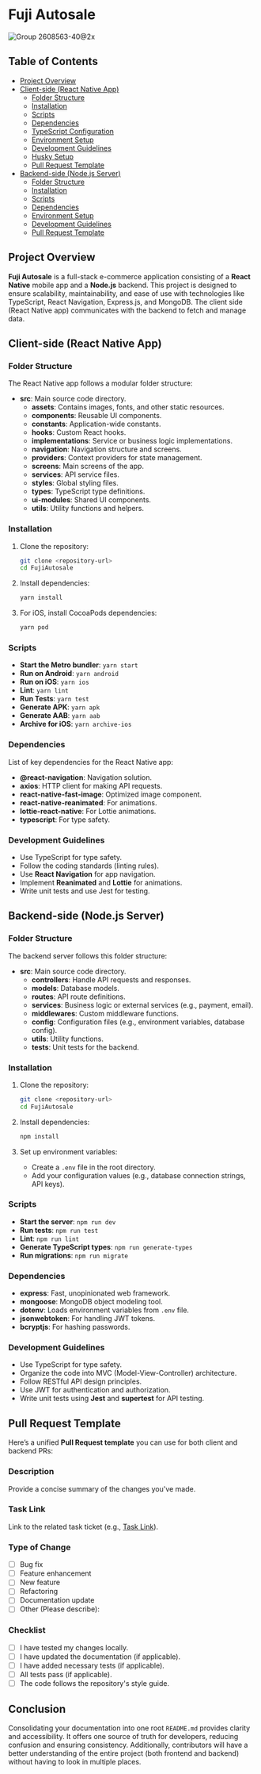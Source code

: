 
# Fuji Autosale
![Group 2608563-40@2x](https://github.com/user-attachments/assets/c39cae71-0622-4472-ba11-1ab1e322edad)


## Table of Contents

- [Project Overview](#project-overview)
- [Client-side (React Native App)](#client-side-react-native-app)
	- [Folder Structure](#folder-structure)
	- [Installation](#installation)
	- [Scripts](#scripts)
	- [Dependencies](#dependencies)
	- [TypeScript Configuration](#typescript-configuration)
	- [Environment Setup](#environment-setup)
	- [Development Guidelines](#development-guidelines)
	- [Husky Setup](#husky-setup)
	- [Pull Request Template](#pull-request-template)
- [Backend-side (Node.js Server)](#backend-side-nodejs-server)
	- [Folder Structure](#folder-structure-1)
	- [Installation](#installation-1)
	- [Scripts](#scripts-1)
	- [Dependencies](#dependencies-1)
	- [Environment Setup](#environment-setup-1)
	- [Development Guidelines](#development-guidelines-1)
	- [Pull Request Template](#pull-request-template-1)

## Project Overview

**Fuji Autosale** is a full-stack e-commerce application consisting of a **React Native** mobile app and a **Node.js** backend. This project is designed to ensure scalability, maintainability, and ease of use with technologies like TypeScript, React Navigation, Express.js, and MongoDB. The client side (React Native app) communicates with the backend to fetch and manage data.

## Client-side (React Native App)

### Folder Structure

The React Native app follows a modular folder structure:

- **src**: Main source code directory.
	- **assets**: Contains images, fonts, and other static resources.
	- **components**: Reusable UI components.
	- **constants**: Application-wide constants.
	- **hooks**: Custom React hooks.
	- **implementations**: Service or business logic implementations.
	- **navigation**: Navigation structure and screens.
	- **providers**: Context providers for state management.
	- **screens**: Main screens of the app.
	- **services**: API service files.
	- **styles**: Global styling files.
	- **types**: TypeScript type definitions.
	- **ui-modules**: Shared UI components.
	- **utils**: Utility functions and helpers.

### Installation

1. Clone the repository:

	 ```bash
	 git clone <repository-url>
	 cd FujiAutosale
	 ```

2. Install dependencies:

	 ```bash
	 yarn install
	 ```

3. For iOS, install CocoaPods dependencies:

	 ```bash
	 yarn pod
	 ```

### Scripts

- **Start the Metro bundler**: `yarn start`
- **Run on Android**: `yarn android`
- **Run on iOS**: `yarn ios`
- **Lint**: `yarn lint`
- **Run Tests**: `yarn test`
- **Generate APK**: `yarn apk`
- **Generate AAB**: `yarn aab`
- **Archive for iOS**: `yarn archive-ios`

### Dependencies

List of key dependencies for the React Native app:
- **@react-navigation**: Navigation solution.
- **axios**: HTTP client for making API requests.
- **react-native-fast-image**: Optimized image component.
- **react-native-reanimated**: For animations.
- **lottie-react-native**: For Lottie animations.
- **typescript**: For type safety.

### Development Guidelines

- Use TypeScript for type safety.
- Follow the coding standards (linting rules).
- Use **React Navigation** for app navigation.
- Implement **Reanimated** and **Lottie** for animations.
- Write unit tests and use Jest for testing.

## Backend-side (Node.js Server)

### Folder Structure

The backend server follows this folder structure:

- **src**: Main source code directory.
	- **controllers**: Handle API requests and responses.
	- **models**: Database models.
	- **routes**: API route definitions.
	- **services**: Business logic or external services (e.g., payment, email).
	- **middlewares**: Custom middleware functions.
	- **config**: Configuration files (e.g., environment variables, database config).
	- **utils**: Utility functions.
	- **tests**: Unit tests for the backend.

### Installation

1. Clone the repository:

	 ```bash
	 git clone <repository-url>
	 cd FujiAutosale
	 ```

2. Install dependencies:

	 ```bash
	 npm install
	 ```

3. Set up environment variables:

	 - Create a `.env` file in the root directory.
	 - Add your configuration values (e.g., database connection strings, API keys).

### Scripts

- **Start the server**: `npm run dev`
- **Run tests**: `npm run test`
- **Lint**: `npm run lint`
- **Generate TypeScript types**: `npm run generate-types`
- **Run migrations**: `npm run migrate`

### Dependencies

- **express**: Fast, unopinionated web framework.
- **mongoose**: MongoDB object modeling tool.
- **dotenv**: Loads environment variables from `.env` file.
- **jsonwebtoken**: For handling JWT tokens.
- **bcryptjs**: For hashing passwords.

### Development Guidelines

- Use TypeScript for type safety.
- Organize the code into MVC (Model-View-Controller) architecture.
- Follow RESTful API design principles.
- Use JWT for authentication and authorization.
- Write unit tests using **Jest** and **supertest** for API testing.

## Pull Request Template

Here’s a unified **Pull Request template** you can use for both client and backend PRs:

### Description

Provide a concise summary of the changes you've made.

### Task Link

Link to the related task ticket (e.g., [Task Link](https://your-task-link.com)).

### Type of Change

- [ ] Bug fix
- [ ] Feature enhancement
- [ ] New feature
- [ ] Refactoring
- [ ] Documentation update
- [ ] Other (Please describe):

### Checklist

- [ ] I have tested my changes locally.
- [ ] I have updated the documentation (if applicable).
- [ ] I have added necessary tests (if applicable).
- [ ] All tests pass (if applicable).
- [ ] The code follows the repository's style guide.

## Conclusion

Consolidating your documentation into one root `README.md` provides clarity and accessibility. It offers one source of truth for developers, reducing confusion and ensuring consistency. Additionally, contributors will have a better understanding of the entire project (both frontend and backend) without having to look in multiple places.
